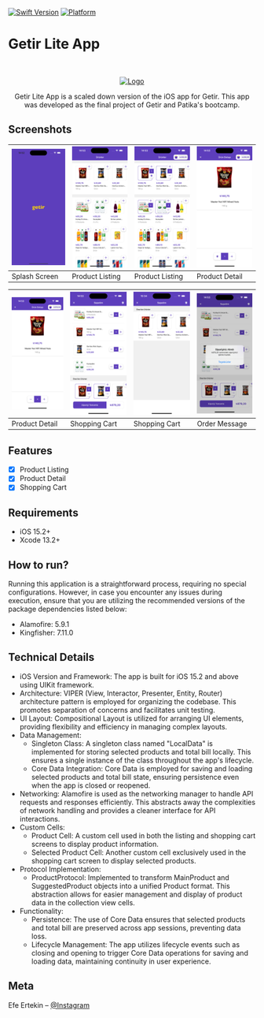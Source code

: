 
[![Swift Version][swift-image]][swift-url]
[![Platform](https://img.shields.io/cocoapods/p/LFAlertController.svg?style=flat)](http://cocoapods.org/pods/LFAlertController)

# Getir Lite App
<br />
<p align="center">
  <a href="https://www.google.com/url?sa=i&url=https%3A%2F%2Fgetir.com%2Fde%2Fimages%2F&psig=AOvVaw1HpHYgBMBAE63QKAVBFytJ&ust=1713879469350000&source=images&cd=vfe&opi=89978449&ved=0CBIQjRxqFwoTCOD9hdn41YUDFQAAAAAdAAAAABAE">
    <img src="logo.jpeg" alt="Logo" width="100" height="100">
  </a>
  <p align="center">
    Getir Lite App is a scaled down version of the iOS app for Getir. This app was developed as the final project of Getir and Patika's bootcamp.
  </p>
</p>

## Screenshots
| ![Splash Screen](https://github.com/GradByte/GetirLiteApp/blob/main/images/1.png) | ![Product Listing](https://github.com/GradByte/GetirLiteApp/blob/main/images/2.png) | ![Product Listing](https://github.com/GradByte/GetirLiteApp/blob/main/images/3.png) | ![Product Detail](https://github.com/GradByte/GetirLiteApp/blob/main/images/4.png) |
| --- | --- | --- | --- |
| Splash Screen | Product Listing | Product Listing | Product Detail |

| ![Product Detail](https://github.com/GradByte/GetirLiteApp/blob/main/images/5.png) | ![Shopping Cart](https://github.com/GradByte/GetirLiteApp/blob/main/images/6.png) | ![Shopping Cart](https://github.com/GradByte/GetirLiteApp/blob/main/images/7.png) | ![Order Message](https://github.com/GradByte/GetirLiteApp/blob/main/images/8.png) |
| --- | --- | --- | --- |
| Product Detail | Shopping Cart | Shopping Cart | Order Message |

## Features

- [x] Product Listing
- [x] Product Detail
- [x] Shopping Cart

## Requirements

- iOS 15.2+
- Xcode 13.2+

## How to run?

Running this application is a straightforward process, requiring no special configurations. However, in case you encounter any issues during execution, ensure that you are utilizing the recommended versions of the package dependencies listed below:

- Alamofire: 5.9.1
- Kingfisher: 7.11.0

## Technical Details

- iOS Version and Framework: The app is built for iOS 15.2 and above using UIKit framework.
- Architecture: VIPER (View, Interactor, Presenter, Entity, Router) architecture pattern is employed for organizing the codebase. This promotes separation of concerns and facilitates unit testing.
- UI Layout: Compositional Layout is utilized for arranging UI elements, providing flexibility and efficiency in managing complex layouts.
- Data Management:
    - Singleton Class: A singleton class named "LocalData" is implemented for storing selected products and total bill locally. This ensures a single instance of the class throughout the app's lifecycle.
    - Core Data Integration: Core Data is employed for saving and loading selected products and total bill state, ensuring persistence even when the app is closed or reopened.
- Networking: Alamofire is used as the networking manager to handle API requests and responses efficiently. This abstracts away the complexities of network handling and provides a cleaner interface for API interactions.
- Custom Cells:
    - Product Cell: A custom cell used in both the listing and shopping cart screens to display product information.
    - Selected Product Cell: Another custom cell exclusively used in the shopping cart screen to display selected products.
- Protocol Implementation:
    - ProductProtocol: Implemented to transform MainProduct and SuggestedProduct objects into a unified Product format. This abstraction allows for easier management and display of product data in the collection view cells.
- Functionality:
    - Persistence: The use of Core Data ensures that selected products and total bill are preserved across app sessions, preventing data loss.
    - Lifecycle Management: The app utilizes lifecycle events such as closing and opening to trigger Core Data operations for saving and loading data, maintaining continuity in user experience.

## Meta

Efe Ertekin – [@Instagram](https://www.instagram.com/gradbyte.codes/)

[swift-image]:https://img.shields.io/badge/swift-5.5.2-orange.svg
[swift-url]: https://swift.org/
